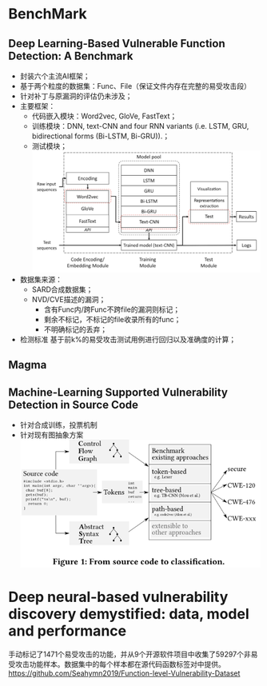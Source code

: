 <!--
 * @Author: Suez_kip 287140262@qq.com
 * @Date: 2022-11-28 13:36:24
 * @LastEditTime: 2022-11-30 17:23:40
 * @LastEditors: Suez_kip
 * @Description: 
-->
# BenchMark

## Deep Learning-Based Vulnerable Function Detection: A Benchmark

- 封装六个主流AI框架；
- 基于两个粒度的数据集：Func、File（保证文件内存在完整的易受攻击段）
- 针对补丁与原漏洞的评估仍未涉及；
- 主要框架：
  - 代码嵌入模块：Word2vec, GloVe, FastText；
  - 训练模块：DNN, text-CNN and four RNN variants (i.e. LSTM, GRU, bidirectional forms (Bi-LSTM, Bi-GRU)).；
  - 测试模块；
![图 8](../images/717dfcf7af661549d5f25efb8e6f9c8bc8bb1160e47d099f0b4e0184b73afc77.png)  
- 数据集来源：
  - SARD合成数据集；
  - NVD/CVE描述的漏洞；
    - 含有Func内/跨Func不跨file的漏洞则标记；
    - 剩余不标记，不标记的file收录所有的func；
    - 不明确标记的丢弃；
- 检测标准
基于前k%的易受攻击测试用例进行回归以及准确度的计算；

## Magma

## Machine-Learning Supported Vulnerability Detection in Source Code

- 针对合成训练，投票机制
- 针对现有图抽象方案
![图 1](../images/5d74918c1a411f82ee8fc0f046c38e5273c5748b7f95bdefe853cca44d2b48a5.png)  

# Deep neural-based vulnerability discovery demystified: data, model and performance

手动标记了1471个易受攻击的功能，并从9个开源软件项目中收集了59297个非易受攻击功能样本。数据集中的每个样本都在源代码函数标签对中提供。
<https://github.com/Seahymn2019/Function-level-Vulnerability-Dataset>
